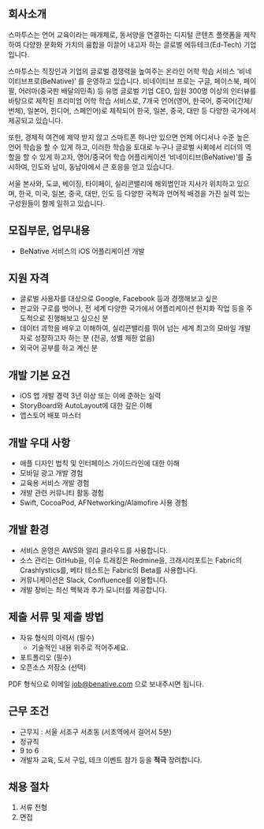 ## 회사소개

스마투스는 언어 교육이라는 매개체로, 동서양을 연결하는 디지털 콘텐츠 플랫폼을 제작하여 다양한 문화와 가치의 융합을 이끌어 내고자 하는 글로벌 에듀테크(Ed-Tech) 기업입니다.

스마투스는 직장인과 기업의 글로벌 경쟁력을 높여주는 온라인 어학 학습 서비스 ‘비네이티브프로(BeNative)’ 를 운영하고 있습니다. 비네이티브 프로는 구글, 페이스북, 페이팔, 어러마(중국판 배달의민족) 등 유명 글로벌 기업 CEO, 임원 300명 이상의 인터뷰를 바탕으로 제작된 프리미엄 어학 학습 서비스로, 7개국 언어(영어, 한국어, 중국어(간체/번체), 일본어, 힌디어, 스페인어)로 제작되어 한국, 일본, 중국, 대만 등 다양한 국가에서 제공되고 있습니다.

또한, 경제적 여건에 제약 받지 않고 스마트폰 하나만 있으면 언제 어디서나 수준 높은 언어 학습을 할 수 있게 하고, 이러한 학습을 토대로 누구나 글로벌 사회에서 리더의 역할을 할 수 있게 하고자, 영어/중국어 학습 어플리케이션 ‘비네이티브(BeNative)’를 출시하여, 인도와 남미, 동남아에서 큰 호응을 얻고 있습니다.

서울 본사와, 도쿄, 베이징, 타이페이, 실리콘밸리에 해외법인과 지사가 위치하고 있으며, 한국, 미국, 일본, 중국, 대만, 인도 등 다양한 국적과 언어적 배경을 가진 실력 있는 구성원들이 함께 일하고 있습니다.

## 모집부문, 업무내용

- BeNative 서비스의 iOS 어플리케이션 개발

## 지원 자격

- 글로벌 사용자를 대상으로 Google, Facebook 등과 경쟁해보고 싶은 
- 판교와 구로를 벗어나, 전 세계 다양한 국가에서 어플리케이션 현지화 작업 등을 주도적으로 진행해보고 싶으신 분
- 데이터 과학을 배우고 이해하여, 실리콘밸리를 뛰어 넘는 세계 최고의 모바일 개발자로 성장하고자 하는 분 (전공, 성별 제한 없음)
- 외국어 공부를 하고 계신 분

## 개발 기본 요건

 - iOS 앱 개발 경력 3년 이상 또는 이에 준하는 실력
 - StoryBoard와 AutoLayout에 대한 깊은 이해
 - 앱스토어 배포 마스터

## 개발 우대 사항

 - 애플 디자인 법칙 및 인터페이스 가이드라인에 대한 이해
 - 모바일 광고 개발 경험
 - 교육용 서비스 개발 경험
 - 개발 관련 커뮤니티 활동 경험
 - Swift, CocoaPod, AFNetworking/Alamofire 사용 경험

## 개발 환경

 - 서비스 운영은 AWS와 알리 클라우드를 사용합니다.
 - 소스 관리는 GitHub을, 이슈 트래킹은 Redmine을, 크래시리포트는 Fabric의 Crashlystics를, 베타 테스트는 Fabric의 Beta를 사용합니다.
 - 커뮤니케이션은 Slack, Confluence를 이용합니다.
 - 개발 장비는 최신 맥북과 추가 모니터를 제공합니다.

## 제출 서류 및 제출 방법

- 자유 형식의 이력서 (필수)
  - 기술적인 내용 위주로 적어주세요.
- 포트폴리오 (필수)
- 오픈소스 저장소 (선택)

PDF 형식으로 이메일 job@benative.com 으로 보내주시면 됩니다.

## 근무 조건

- 근무지 : 서울 서초구 서초동 (서초역에서 걸어서 5분)
- 정규직
- 9 to 6
- 개발자 교육, 도서 구입, 테크 이벤트 참가 등을 **적극** 장려합니다.

## 채용 절차

1. 서류 전형
1. 면접
